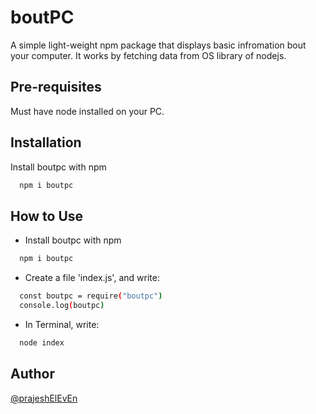 # boutPC

A simple light-weight npm package that displays basic infromation bout your computer. It works by fetching data from OS library of nodejs.

## Pre-requisites

Must have node installed on your PC.

## Installation

Install boutpc with npm

```bash
  npm i boutpc
```

## How to Use

- Install boutpc with npm

```bash
  npm i boutpc
```

- Create a file 'index.js', and write:

```bash
  const boutpc = require("boutpc")
  console.log(boutpc)
```

- In Terminal, write:

```bash
  node index
```

## Author

[@prajeshElEvEn](https://github.com/prajeshElEvEn)